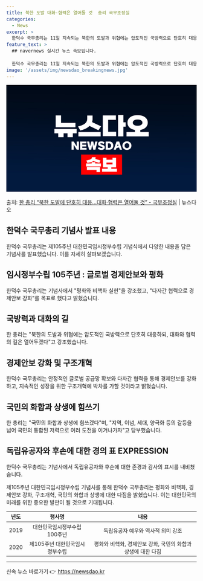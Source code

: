 ```yaml
---
title: 북한 도발 대화·협력은 열어둘 것  총리 국무조정실
categories:
  - News
excerpt: >
  한덕수 국무총리는 11일 지속되는 북한의 도발과 위협에는 압도적인 국방력으로 단호히 대응하되, 대화와 협력의…
feature_text: >
  ## navernews 실시간 뉴스 속보입니다.

  한덕수 국무총리는 11일 지속되는 북한의 도발과 위협에는 압도적인 국방력으로 단호히 대응하되, 대화와 협력의…
image: '/assets/img/newsdao_breakingnews.jpg'
---
```


![뉴스다오 속보](/assets/img/newsdao_breakingnews.jpg)

<p>출처: <a href="https://newsdao.kr/3570" rel="dofollow">한 총리 “북한 도발에 단호히 대응…대화·협력은 열어둘 것”   - 국무조정실</a> | 뉴스다오</p>

<h2 data-ke-size="size26">한덕수 국무총리 기념사 발표 내용</h2>
<p data-ke-size="size16">한덕수 국무총리는 제105주년 대한민국임시정부수립 기념식에서 다양한 내용을 담은 기념사를 발표했습니다. 이를 자세히 살펴보겠습니다.</p>

<h2 data-ke-size="size24">임시정부수립 105주년 : 글로벌 경제안보와 평화</h2>
<p data-ke-size="size16">한덕수 국무총리는 기념사에서 "평화와 비핵화 실현"을 강조했고, "다자간 협력으로 경제안보 강화"를 목표로 했다고 밝혔습니다.</p>

<h2 data-ke-size="size24">국방력과 대화의 길</h2>
<p data-ke-size="size16">한 총리는 "북한의 도발과 위협에는 압도적인 국방력으로 단호히 대응하되, 대화와 협력의 길은 열어두겠다"고 강조했습니다.</p>

<h2 data-ke-size="size24">경제안보 강화 및 구조개혁</h2>
<p data-ke-size="size16">한덕수 국무총리는 안정적인 글로벌 공급망 확보와 다자간 협력을 통해 경제안보를 강화하고, 지속적인 성장을 위한 구조개혁에 박차를 가할 것이라고 밝혔습니다.</p>

<h2 data-ke-size="size24">국민의 화합과 상생에 힘쓰기</h2>
<p data-ke-size="size16">한 총리는 "국민의 화합과 상생에 힘쓰겠다"며, "지역, 이념, 세대, 양극화 등의 갈등을 넘어 국민의 통합된 저력으로 여러 도전을 이겨나가자"고 당부했습니다.</p>

<h2 data-ke-size="size24">독립유공자와 후손에 대한 경의 표 EXPRESSION</h2>
<p data-ke-size="size16">한덕수 국무총리는 기념사에서 독립유공자와 후손에 대한 존경과 감사의 표시를 내비쳤습니다.</p>

<p data-ke-size="size16">제105주년 대한민국임시정부수립 기념사를 통해 한덕수 국무총리는 평화와 비핵화, 경제안보 강화, 구조개혁, 국민의 화합과 상생에 대한 다짐을 밝혔습니다. 이는 대한민국의 미래를 위한 중요한 발판이 될 것으로 기대됩니다.</p>

<table>
<thead>
<tr>
<th style="text-align: center;">년도</th>
<th style="text-align: center;">행사명</th>
<th style="text-align: center;">내용</th>
</tr>
</thead>
<tbody>
<tr>
<td style="text-align: center;">2019</td>
<td style="text-align: center;">대한민국임시정부수립 100주년</td>
<td style="text-align: center;">독립유공자 예우와 역사적 의미 강조</td>
</tr>
<tr>
<td style="text-align: center;">2020</td>
<td style="text-align: center;">제105주년 대한민국임시정부수립</td>
<td style="text-align: center;">평화와 비핵화, 경제안보 강화, 국민의 화합과 상생에 대한 다짐</td>
</tr>
</tbody>
</table>

<hr> 

신속 뉴스 바로가기 👉 <a href="https://newsdao.kr" rel="dofollow">https://newsdao.kr</a>


